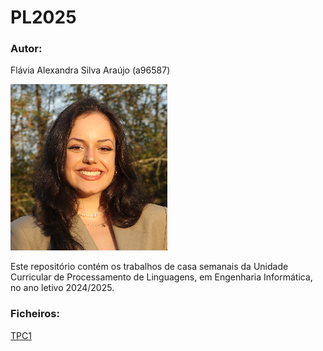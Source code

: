 # PL2025

### Autor:
Flávia Alexandra Silva Araújo (a96587)

![Autora](Images/pfp.png)

Este repositório contém os trabalhos de casa semanais da Unidade Curricular de Processamento de Linguagens, em Engenharia Informática, no ano letivo 2024/2025.

### Ficheiros:
[TPC1](https://github.com/flaviaraujo/PL2025/tree/main/TPC1)
